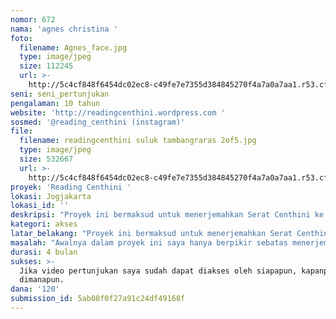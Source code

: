 ```yaml
---
nomor: 672
nama: 'agnes christina '
foto:
  filename: Agnes_face.jpg
  type: image/jpeg
  size: 112245
  url: >-
    http://5c4cf848f6454dc02ec8-c49fe7e7355d384845270f4a7a0a7aa1.r53.cf2.rackcdn.com/b68182ce-b520-409d-84c8-f8fa30bac163/Agnes_face.jpg
seni: seni_pertunjukan
pengalaman: 10 tahun
website: 'http://readingcenthini.wordpress.com '
sosmed: '@reading_centhini (instagram)'
file:
  filename: readingcenthini suluk tambangraras 2of5.jpg
  type: image/jpeg
  size: 532667
  url: >-
    http://5c4cf848f6454dc02ec8-c49fe7e7355d384845270f4a7a0a7aa1.r53.cf2.rackcdn.com/45ed9e5a-ad90-4580-a4cf-ba71a5335646/readingcenthini%20suluk%20tambangraras%202of5.jpg
proyek: 'Reading Centhini '
lokasi: Jogjakarta
lokasi_id: ''
deskripsi: "Proyek ini bermaksud untuk menerjemahkan Serat Centhini ke dalam bentuk pertunjukan\r\nLewat pendanaan inii, saya ingin mendokumentasikan ulang seluruh proyek saya ini ke dalam bentuk video (5 video pertunjukan panjang dan 1 dokumenter pendek), yang nantinya akan saya upload supaya seluruh publik bisa menikmatinya, kapanpun dan dimanapun. Menurut saya, dengan membuat video dan menguploadnya, akan semakin mempermudah semua orang untuk mengakses dan memahami buku ini. \r\n\r\nSerat Centhini adalah babon ilmu pengetahuan untuk kehidupan di pulau Jawa, tapi menurut saya buku ini sangat relevan untuk siapapun. Maka dari itu saya menjalankan proyek ini sejak 2013, menerjemahkan Serat Centhini ke dalam bentuk pertunjukan agar lebih mudah dipahami oleh siapapun. Selain itu, banyaknya orang yang memandang serat centhini melulu sebagai kamasutra Jawa semakin mendorong saya untuk memberikan pandangan alternatif terhadap karya sastra ini, karena menurut saya buku ini terlalu kaya untuk dianggap hanya sebagai kamasutra jawa. "
kategori: akses
latar_belakang: "Proyek ini bermaksud untuk menerjemahkan Serat Centhini ke dalam bentuk pertunjukan. Serat Centhini adalah babon ilmu pengetahuan untuk kehidupan di pulau Jawa, tapi menurut saya buku ini sangat relevan untuk siapapun. Maka dari itu saya menjalankan proyek ini sejak 2013, menerjemahkan Serat Centhini ke dalam bentuk pertunjukan agar lebih mudah dipahami oleh siapapun. Selain itu, banyaknya orang yang memandang serat centhini melulu sebagai kamasutra Jawa semakin mendorong saya untuk memberikan pandangan alternatif terhadap karya sastra ini, karena menurut saya buku ini terlalu kaya untuk dianggap hanya sebagai kamasutra jawa. Dalam membaca serat centhini, hal yang menjadi fokus saya dan juga menjadi alasan mengapa saya mendalami buku ini, adalah karena buku ini berisi banyak contoh cerita yang dapat kita pelajari agar kita dapat menjalani hidup dengan lebih baik sebagai manusia di bumi ini, sebagai individu dan juga sebagai makhluk sosial.\r\nSeperti kebanyakan karya sastra jawa yang lain, serat centhini mepunyai suara lelaki yang dominan, karena penulisnya laki-laki. Lewat seri pertunjukan Reading Centhini, saya bukannya lantas ingin menampilkan Centhini dengan suara wanita, tapi saya ingin menariknya lebih luas, memberikan interprestasi universal sehingga buku ini menjadi semakin jelas relevansinya untuk kehidupan kita dan untuk semua gender. \r\n"
masalah: "Awalnya dalam proyek ini saya hanya berpikir sebatas menerjemahkan serat centhini ke dalam bentuk pertunjukan agar lebih mudah dinikmati dan dipahami oleh semua kalangan, tetapi saya menyadari bahwa pertunjukan mempunyai penonton yang terbatas. penonton harus hadir secara fisik untuk menonton pertunjukan saya agar bisa menikmatinya. Hal ini saya anggap sebagai salah satu kelemahan pertunjukan. Oleh karena ini, saya ingin mendokumentasikan ulang pertunjukan saya dalam bentuk video, lalu video ini akan saya unggah lewat youtube agar siapapun dapat mengaksesnya kapanpun dan dimanapun, asalkan mereka mempunyai akses internet, tidak harus menghadiri pertunjukan saya secara fisik. \r\nUntuk mementaskan pertunjukan, seringkali budget yang ada sangat ketat, sehingga dokumentasi menjadi prioritas nomor sekian dan otomatis kualitas dokumentasi video menjadi sangat buruk karena tidak adanya dana untuk menyewa peralatan dan mendapatkan bantuan tenaga yang cukup.\r\n"
durasi: 4 bulan
sukses: >-
  Jika video pertunjukan saya sudah dapat diakses oleh siapapun, kapanpun dan
  dimanapun. 
dana: '120'
submission_id: 5ab08f0f27a91c24df49168f
---
```

